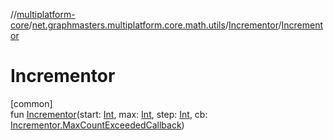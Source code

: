 //[multiplatform-core](../../../index.md)/[net.graphmasters.multiplatform.core.math.utils](../index.md)/[Incrementor](index.md)/[Incrementor](-incrementor.md)

# Incrementor

[common]\
fun [Incrementor](-incrementor.md)(start: [Int](https://kotlinlang.org/api/latest/jvm/stdlib/kotlin/-int/index.html), max: [Int](https://kotlinlang.org/api/latest/jvm/stdlib/kotlin/-int/index.html), step: [Int](https://kotlinlang.org/api/latest/jvm/stdlib/kotlin/-int/index.html), cb: [Incrementor.MaxCountExceededCallback](-max-count-exceeded-callback/index.md))
